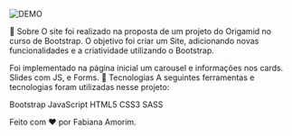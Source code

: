 ![DEMO](https://user-images.githubusercontent.com/80265459/143230139-eb942a0e-23ec-4c8b-93c3-9344e1c5cdc6.png)

  
  
  
  
  
  
  
  
  
  
  
  
  
🎯 Sobre
O site foi realizado na proposta de um projeto do Origamid no curso de Bootstrap. O objetivo foi criar um Site, adicionando novas funcionalidades e a criatividade utilizando o Bootstrap.

Foi implementado na página inicial um carousel e informações nos cards. Slides com JS, e Forms.
🚀 Tecnologias
A seguintes ferramentas e tecnologias foram utilizadas nesse projeto:

Bootstrap
JavaScript
HTML5
CSS3
SASS
 

Feito com ❤️ por Fabiana Amorim.

 
